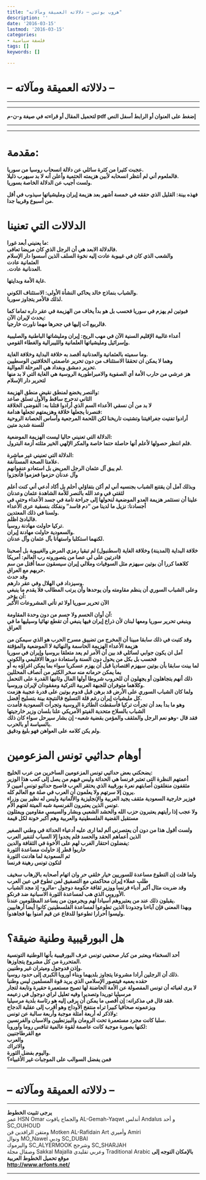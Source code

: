 ```yaml
---
title: "هروب بوتين – دلالاته العميقة ومآلاته"
description: ''
date: '2016-03-15'
lastmod: '2016-03-15'
categories:
- فلسفة سياسية
tags: []
keywords: []

---
```

# **– دلالاته العميقة ومآلاته –**

---

---

**لتحميل المقال أو قراءته في صيغة و-ن-م pdf إضغط على العنوان أو الرابط أسفل النص**

---



---

# مقدمة:

**عجبت كثيرا من كثرة سائلي عن دلالة انسحاب روسيا من سوريا.  
فالملعوم أني لم أنتظر انسحابه لأبين هزيمته الحتمية وأعلن أنه لا بد سيهرب ذليلا.  
ولست أجيب عن الدلالة الخاصة بسوريا.**

**فهذه بينة: القليل الذي حققه في خمسة أشهر بعد هزيمة إيران ومليشياتها سيذوب في أقل من أسبوع وقريبا جدا.**

# الدلالات التي تعنينا

**ما يعنيني أبعد غورا:  
فالدلالة الابعد هي أن الرجل الذي كان مريضا تعافى.  
والشعب الذي كان في غيبوبة عادت إليه نخوة السلف الذين أسسوا دار الإسلام  
العثمانية عادت  
.العدنانية عادت.**

**غاية الأمة وبدايتها.**

**والشباب بنماذج خالد يحاكي النشأة الأولى: الاستئناف الكوني.  
لذلك فالأمر يتجاوز سوريا.**

**فبوتين لم يهزم في سوريا فحسب بل هو بدأ يخاف من الهزيمة في عقر داره تماما كما يحدث لإيران الآن:  
فالربيع آت إليها في جحرها مهما ناورت خارجيا.**

**أعداء غالبية الإقليم السنية الآن في مهب الريح: إيران ومليشاتها الباطنية والصليبية وإسرائيل ومليشياتها العلمانية والليبرالية والغطاء القومي.**

**وما سميته بالعثمانية والعدنانية أقصد به خلافة البداية وخلافة الغاية.  
وهما لا يمكن ان تحققا الاستئناف من دون تحرير عاصمتي الخلافتين الوسطيين  
تحرير دمشق وبغداد هي المرحلة الموالية.  
هز عرشي من حارب الأمة أي الصفوية والامبراطورية الروسية هي الغاية التي لا بد منها لتحرير دار الإسلام**

**والنصر يخضع لمنطق نقيض منطق الهزيمة:  
الثاني تدحرج ساقط والأول تسلق صاعد  
لا بد من أن نسقي الأعداء السم الذي أرادوا قتلنا به: الفوضى الخلاقة  
فنصرنا يجعلها خلاقة وهزيمتهم تجعلها هدامة:  
أرادوا تفتيت جغرافيتنا وتشتيت تاريخنا لكن اللحمة المرجعية وأساس الحصانة الروحية للسنة شديد متين**

**الدلالة التي تعنيني حاليا ليست الهزيمة الموضعية:  
فلم انتظر حصولها لأعلم أنها حاصلة حتما خاصة والمكر الإلهي الخير مثلته أزمة البترول.**

**الدلالة التي تعنيني غير مباشرة:  
علامتا الصحة المستأنفة.  
لم يبق آل عثمان الرجل المريض بل استعادو عنفوانهم.  
وآل عدنان حزموا فعزموا فأنجزوا**

**وبذلك آمل أن يقتنع الشباب بجنسيه أني لم أكن بتفاؤلي أحلم بل أكاد أدعي أني كنت أعلم لثقتي في وعد الله بالنصر للأمة الشاهدة عثمان وعدنان  
علينا أن نستثمر هزيمة العدو الموضعية لنحولها إلى جراحة تامة في جسد الأعداء وحتى في أجسادنا: نزيل ما لدينا من “دم فاسد” ونفكك بنسقية عرى الأعداء  
ولسنا في ذلك المعتدين.  
فالبادئ اظلم.  
تركيا حاولت مهادنة روسيا.  
والسعودية حاولت مهادنة إيران.  
لكنهما استكلبا واستهانا بآل عثمان وآل عدنان.**

**خلافة البداية (المدينة) وخلاقة الغاية (اسطنبول) لم تبقيا رمزي المرض والغيبوبة بل أصحبتا قادرتين على لي عصا من يتصورونه رب العالم: أمريكا  
كلاهما كررا أن بوتين سيهزم مثل السوفيات وملالي إيران سيسقون سما أقتل من سم حربهم مع العراق.  
وقد حدث  
وسيزداد في الهلال وفي عقر دارهم.  
وعلى الشباب السوري أن ينظم مقاومته وأن يوحدها وأن يرتب المطالب فلا يقدم ما ينبغي أن يؤخر:  
الآن تحرير سوريا أولا ثم تأتي المشروعات الأكبر**

**آن أوان الحسم ولا حسم من دون وحدة المقاومة:  
وينبغي تحرير سوريا ومعها لبنان لأن ذراع إيران فيها ينبغي أن تقطع نهائيا وسيليها ما في العراق**

**وقد كتبت في ذلك سابقا مبينا أن المخرج من تضييق مسرح الحرب هو الذي سيمكن من هزيمة الأعداء الهزيمة الحاسمة والنهائية لا الموضعية والمؤقتة  
آمل ان يكون جوابي لسائلي قد بين أن الأمر لم يعد متعلقا بروسيا وإيران في سوريا فحسب بل بكل من يحول دون السنة واستعادة دورها الاقليمي والكوني  
لما بينت سابقا بأن بوتين سيهزم اقتصاديا قبل أن يهزم عسكريا سواء بما يمكن اغراؤه به أو بما يمكن حرمانه منه سخر الكثير من أنصاف المحللين  
ذلك أنهم يتجاهلون أو يجهلون أن للحروب شروطا أولها المال وثانيها القدرة على التحمل وكلاهما متوفران للجبهة العربية التركية ومفقودان لإيران وروسيا.  
ولما كان الشباب السوري على الأرض قد برهن قبل قدوم بوتين على قدرة عجيبة هزمت كل مليشيات إيران رغم قلة التسليح فالنتيجة بينة بتسليح أفضل.  
وهو ما بدأ بعد أن تجرأت تركيا فأسقطت الطائرة الروسية وتجرأت السعودية فأمدت الشباب بالسلاح متحدية الفيتو الأمريكي علنا بلسان وزير خارجيتها  
فقد قال -وهو نعم الرجل والمثقف والمؤمن بقضية شعبه- إن بشار سيرحل سواء كان ذلك بالسياسة أو بالحرب.  
ولم يكن كلامه على العواهن فهو بليغ ودقيق.**

# أوهام حداثيي تونس المزعومين

**يضحكني بعض حداثيي تونس المزعومين الساخرين من عرب الخليج:  
أعمتهم النظرة التى تعتبر فرنسا هي الحداثة وليس فيهم من يصل إلى كعب هذا الوزير  
مثقفون منغلقون أصابتهم نعرة بورقيبة الذي يحتقر العرب فاصبح حداثيو تونس أميين لا يرون إلا سرتهم ولا يعلمون أن العرب في صلة مع العالم كله.  
فوزير خارجية السعودية مثقف يجيد العربية والإنجليزية والألمانية وليس له نظير بين وزراء تونس الذين يعتبرون الفرنسية شبه الميتة لغتهم الأم.  
ولا عجب إذا رأيتهم يعتبرون حزب الله والحشد الشعبي وبشار والسيسي مقاومين ويمثلون مستقبل القضية الفلسطينية والعربية وهم أكبر خونة لكل قيمة**

**ولست أقول هذا من دون أن يعتصرني ألم لما ارى عليه أدعياء الحداثة في وطني الصغير الذين أعماهم الحقد والحسد فلم يجدوا إلا السباب لتنفير العرب  
يفضلون احتقار الغرب لهم على الأخوة في الثقافة والدين:  
حاربوا قطر إذ حاولت مساعدة الثورة  
ثم السعودية لما هادنت الثورة  
لتكون تونس رهينة فرنسا**

**ولما قلت إن التطوع مساعدة للسوريين خيار خلقي حر وان اتهام أصحابه بالإرهاب سخيف طلب عملاء إيران محاكمتي مع التصفيق لمن تطوع في عين العرب  
وقد ضربت مثال أكبر أدباء فرنسا ووزير ثقافة حكومة دوجول -مالرو- إذ مجد الشباب الأوروبي الذي هب لمساعدة الثورة الاسبانية ضد فرنكو.  
يقبلون ذلك عند من يعتبروهم أسيادا لهم ويجرمون من يساعد المظلومين عندنا.  
وبهذا المعنى فإن آباءنا وجدودنا الذين تطوعوا لمساعدة الفلسطينين كانوا أيضا أرهابيين وليسوا أحرارا تطوعوا للدفاع عن قيم آمنوا بها فجاهدوا.**

# هل البورقيبية وطنية ضيقة؟

**أحد السخفاء ويعتبر من كبار صحفيي تونس عرف البورقيبية بأنها الوطنية التونسية المتحررة من كل مشروع يتجاوزها.  
وإذن فدوجول وميتران غير وطنيين.  
ذلك أن الرجلين أرادا مشروعا يتجاوز بلديهما وبناء أوروبا الكبرى إلى حدود روسيا.  
حقده يعميه فيتصور الإسلامي الذي يريد قوة المسلمين ليس وطنيا  
لا يرى لغبائه أن تونس المفصولة عن الأمة الحاضنة لها تصبح مستعمرة حقيرة وتابعة لتجار مرسيليا توريدا وتصديرا وفيه تعليل لراي دوجول في زعيمه  
فقد قال في مذكراته: إن أقصى ما يمكن أن يرقى إليه هو رئاسة بلدية مرسيليا.  
ويزعمونه صحافيا كبيرا تراه منتفخ الأوداج وهو أقرب إلى عقلية الدجاح  
ولاذكر له أربعة أمثلة موجبة وأربعة سالبة عن تونس:  
سلبا كانت مجرد مستعمرة تحت الرومان والبيزنطيين والاسبان والفرنسين.  
لكنها بصورة موجبة كانت عاصمة لقوة عالمية تنافس روما وأوروبا:  
مع القرطاجنيين  
والعرب  
والاتراك  
واليوم بفضل الثورة.  
فمن يفضل السوالب على الموجبات غير الأغبياء؟**

---

# **– دلالاته العميقة ومآلاته –**

---

**يرجى تثبيت الخطوط**   
 عمر HSN Omar  والجماح ياقوت AL-Gemah-Yaqwt  أندلس Andalus  و أحد SC\_OUHOUD  
 ومتقن الرافدين فن Motken AL-Rafidain Art  وأميري Amiri   
 ونوال MO\_Nawel  ودبي SC\_DUBAI   
 واليرموك SC\_ALYERMOOK  وشرجح SC\_SHARJAH   
 وصقال مجلة Sakkal Majalla وعربي تقليدي Traditional Arabic  **بالإمكان التوجه إلى موقع تحميل الخطوط العربية  
 http://www.arfonts.net/**

---

###